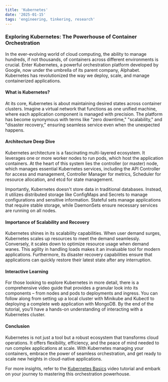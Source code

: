 ```yaml
---
title: 'Kubernetes'
date: '2025-01-15'
tags: 'engineering, tinkering, research'
---
```


### Exploring Kubernetes: The Powerhouse of Container Orchestration

In the ever-evolving world of cloud computing, the ability to manage hundreds, if not thousands, of containers across different environments is crucial. Enter Kubernetes, a powerful orchestration platform developed by Google, now under the umbrella of its parent company, Alphabet. Kubernetes has revolutionized the way we deploy, scale, and manage containerized applications.

#### What is Kubernetes?

At its core, Kubernetes is about maintaining desired states across container clusters. Imagine a virtual network that functions as one unified machine, where each application component is managed with precision. The platform has become synonymous with terms like "zero downtime," "scalability," and "disaster recovery," ensuring seamless service even when the unexpected happens.

#### Architecture Deep Dive

Kubernetes architecture is a fascinating multi-layered ecosystem. It leverages one or more worker nodes to run pods, which host the application containers. At the heart of this system lies the controller (or master) node, which manages essential Kubernetes services, including the API Controller for access and management, Controller Manager for metrics, Scheduler for resource allocation, and etcd for state management.

Importantly, Kubernetes doesn't store data in traditional databases. Instead, it utilizes distributed storage like ConfigMaps and Secrets to manage configurations and sensitive information. Stateful sets manage applications that require stable storage, while DaemonSets ensure necessary services are running on all nodes.

#### Importance of Scalability and Recovery

Kubernetes shines in its scalability capabilities. When user demand surges, Kubernetes scales up resources to meet the demand seamlessly. Conversely, it scales down to optimize resource usage when demand wanes. This agility in handling loads makes it an invaluable tool for modern applications. Furthermore, its disaster recovery capabilities ensure that applications can quickly restore their latest state after any interruption.

#### Interactive Learning

For those looking to explore Kubernetes in more detail, there is a comprehensive video guide that provides a granular look into its components – from nodes and pods to deployments and ingress. You can follow along from setting up a local cluster with Minikube and Kubectl to deploying a complete web application with MongoDB. By the end of the tutorial, you’ll have a hands-on understanding of interacting with a Kubernetes cluster.

#### Conclusion

Kubernetes is not just a tool but a robust ecosystem that transforms cloud operations. It offers flexibility, efficiency, and the peace of mind needed to run complex applications at scale. With Kubernetes managing your containers, embrace the power of seamless orchestration, and get ready to scale new heights in cloud-native applications.

For more insights, refer to the [Kubernetes Basics](https://www.youtube.com/watch?v=s_o8dwzRlu4) video tutorial and embark on your journey to mastering this orchestration powerhouse.
